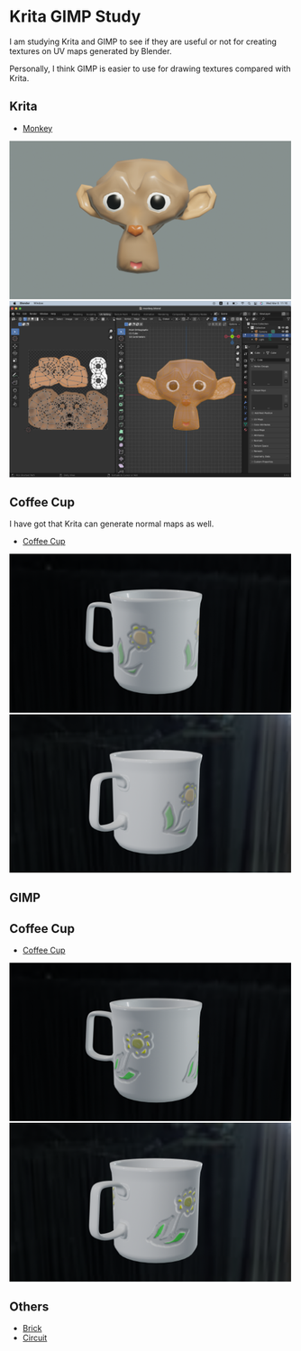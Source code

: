 # Krita GIMP Study

I am studying Krita and GIMP to see if they are useful or not for creating textures on UV maps generated by Blender.

Personally, I think GIMP is easier to use for drawing textures compared with Krita.

## Krita

- [Monkey](./krita/monkey)

<img src="./krita/monkey/Suzanne.png" width=500>

<img src="./krita/monkey/ScreenShot.png" width=500>

## Coffee Cup

I have got that Krita can generate normal maps as well.

- [Coffee Cup](./krita/cup)

<img src="./krita/cup/Camera1.png" width=500>

<img src="./krita/cup/Camera2.png" width=500>

## GIMP

## Coffee Cup

- [Coffee Cup](./gimp/cup)

<img src="./gimp/cup/Camera1.png" width=500>

<img src="./gimp/cup/Camera2.png" width=500>

## Others

- [Brick](./gimp/brick)
- [Circuit](./gimp/circuit)
